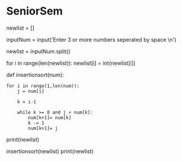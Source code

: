 # SeniorSem

newlist = []

inputNum = input('Enter 3 or more numbers seperated by space \n')

newlist = inputNum.split()

for i in range(len(newlist)):
    newlist[i] = int(newlist[i])

def insertionsort(num):

    for i in range(1,len(num)):
        j = num[i]

        k = i-1

        while k >= 0 and j < num[k]:
            num[k+1]= num[k]
            k -= 1
            num[k+1]= j


print(newlist)


insertionsort(newlist)
print(newlist)
